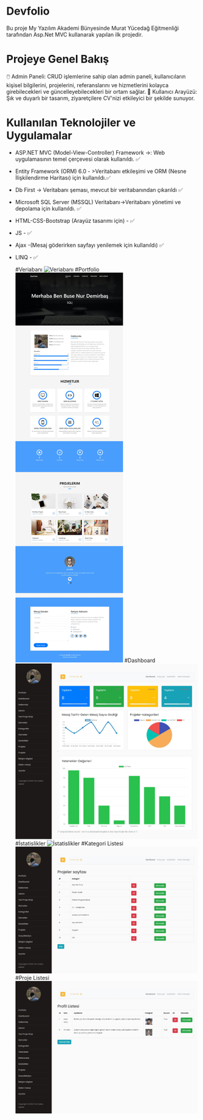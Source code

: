 #  Devfolio
Bu proje My Yazılım Akademi Bünyesinde Murat Yücedağ Eğitmenliği tarafından  Asp.Net MVC kullanarak yapılan ilk projedir.

# Projeye Genel Bakış

🖱️ Admin Paneli: CRUD işlemlerine sahip olan admin paneli, kullanıcıların kişisel bilgilerini, projelerini, referanslarını ve hizmetlerini kolayca girebilecekleri ve güncelleyebilecekleri bir ortam sağlar.
👤 Kullanıcı Arayüzü: Şık ve duyarlı bir tasarım, ziyaretçilere CV'nizi etkileyici bir şekilde sunuyor.


# Kullanılan Teknolojiler ve Uygulamalar
- ASP.NET MVC (Model-View-Controller) Framework ->: Web uygulamasının temel çerçevesi olarak kullanıldı. ✅
- Entity Framework (ORM) 6.0 - >Veritabanı etkileşimi ve ORM (Nesne İlişkilendirme Haritası) için kullanıldı.✅
-  Db First -> Veritabanı şeması, mevcut bir veritabanından çıkarıldı ✅
- Microsoft SQL Server (MSSQL) Veritabanı->Veritabanı yönetimi ve depolama için kullanıldı. ✅
- HTML-CSS-Bootstrap (Arayüz tasarımı için) - ✅
- JS - ✅
- Ajax -(Mesaj göderirken sayfayı yenilemek için kullanıldı) ✅
- LINQ - ✅

  #Veriabanı
   ![Veriabanı](https://github.com/busenurdmb/DevFolio/blob/master/DevFolio/Template/img/Veritaban%C4%B1.png)
  #Portfolio
   ![Portfolio](https://github.com/busenurdmb/DevFolio/blob/master/DevFolio/Template/img/Portfolio.jpeg)
   #Dashboard
   ![Dashboard](https://github.com/busenurdmb/DevFolio/blob/master/DevFolio/Template/img/Dashboard.jpeg)
  #İstatislikler
   ![İstatislikler](https://github.com/busenurdmb/DevFolio/blob/master/DevFolio/Template/img/%C4%B0statislik.jpeg)
   #Kategori Listesi
   ![Kategori Listesi](https://github.com/busenurdmb/DevFolio/blob/master/DevFolio/Template/img/Kategoriler.jpeg)
  #Proje Listesi
   ![Proje](https://github.com/busenurdmb/DevFolio/blob/master/DevFolio/Template/img/ReferansListesi.jpeg)
